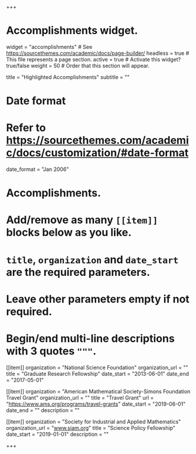 +++
# Accomplishments widget.
widget = "accomplishments"  # See https://sourcethemes.com/academic/docs/page-builder/
headless = true  # This file represents a page section.
active = true  # Activate this widget? true/false
weight = 50  # Order that this section will appear.

title = "Highlighted Accomplish&shy;ments"
subtitle = ""

# Date format
#   Refer to https://sourcethemes.com/academic/docs/customization/#date-format
date_format = "Jan 2006"

# Accomplishments.
#   Add/remove as many `[[item]]` blocks below as you like.
#   `title`, `organization` and `date_start` are the required parameters.
#   Leave other parameters empty if not required.
#   Begin/end multi-line descriptions with 3 quotes `"""`.

[[item]]
  organization = "National Science Foundation"
  organization_url = ""
  title = "Graduate Research Fellowship"
  date_start = "2013-06-01"
  date_end = "2017-05-01"

[[item]]
  organization = "American Mathematical Society-Simons Foundation Travel Grant"
  organization_url = ""
  title = "Travel Grant"
  url = "https://www.ams.org/programs/travel-grants"
  date_start = "2019-06-01"
  date_end = ""
  description = ""

  [[item]]
    organization = "Society for Industrial and Applied Mathematics"
    organization_url = "www.siam.org"
    title = "Science Policy Fellowship"
    date_start = "2019-01-01"
    description = ""

+++
